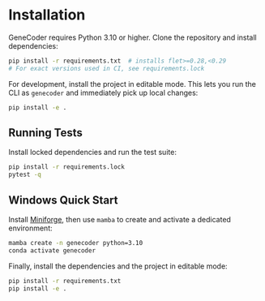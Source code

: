 # Installation

GeneCoder requires Python 3.10 or higher. Clone the repository and install dependencies:

```bash
pip install -r requirements.txt  # installs flet>=0.28,<0.29
# For exact versions used in CI, see requirements.lock
```

For development, install the project in editable mode. This lets you run the CLI
as `genecoder` and immediately pick up local changes:

```bash
pip install -e .
```

## Running Tests

Install locked dependencies and run the test suite:

```bash
pip install -r requirements.lock
pytest -q
```
## Windows Quick Start

Install [Miniforge](https://github.com/conda-forge/miniforge), then use `mamba` to create and activate a dedicated environment:

```bash
mamba create -n genecoder python=3.10
conda activate genecoder
```

Finally, install the dependencies and the project in editable mode:

```bash
pip install -r requirements.txt
pip install -e .
```

